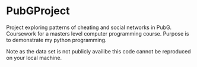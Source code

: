 # PubGProject
Project exploring patterns of cheating and social networks in PubG. Coursework for a masters level computer programming course. 
Purpose is to demonstrate my python programming. 

Note as the data set is not publicly availibe this code cannot be reproduced on your local machine. 
